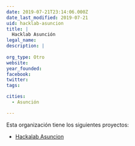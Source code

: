 ```yaml
---
date: 2019-07-21T23:14:06.000Z
date_last_modified: 2019-07-21
uid: hacklab-asuncion
title: |
  Hacklab Asunción
legal_name: 
description: |
  
org_type: Otro
website: 
year_founded: 
facebook: 
twitter: 
tags:

cities: 
  - Asunción

---
```


Esta organización tiene los siguientes proyectos:

- [Hackalab Asuncion](/proyectos/hackalab-asuncion)
